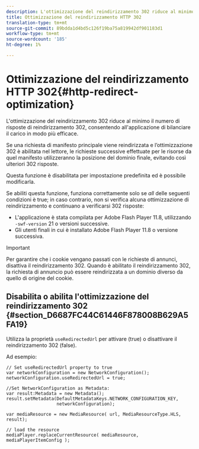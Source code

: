 ```yaml
---
description: L'ottimizzazione del reindirizzamento 302 riduce al minimo il numero di risposte di reindirizzamento 302, consentendo all'applicazione di bilanciare il carico in modo più efficace.
title: Ottimizzazione del reindirizzamento HTTP 302
translation-type: tm+mt
source-git-commit: 89bdda1d4bd5c126f19ba75a819942df901183d1
workflow-type: tm+mt
source-wordcount: '185'
ht-degree: 1%

---
```



# Ottimizzazione del reindirizzamento HTTP 302{#http-redirect-optimization}

L&#39;ottimizzazione del reindirizzamento 302 riduce al minimo il numero di risposte di reindirizzamento 302, consentendo all&#39;applicazione di bilanciare il carico in modo più efficace.

Se una richiesta di manifesto principale viene reindirizzata e l’ottimizzazione 302 è abilitata nel lettore, le richieste successive effettuate per le risorse da quel manifesto utilizzeranno la posizione del dominio finale, evitando così ulteriori 302 risposte.

Questa funzione è disabilitata per impostazione predefinita ed è possibile modificarla.

Se abiliti questa funzione, funziona correttamente solo se *all* delle seguenti condizioni è true; in caso contrario, non si verifica alcuna ottimizzazione di reindirizzamento e continuano a verificarsi 302 risposte:

* L&#39;applicazione è stata compilata per Adobe Flash Player 11.8, utilizzando `-swf-version` 21 o versioni successive.
* Gli utenti finali in cui è installato Adobe Flash Player 11.8 o versione successiva.

>[!IMPORTANT]
>
>Per garantire che i cookie vengano passati con le richieste di annunci, disattiva il reindirizzamento 302. Quando è abilitato il reindirizzamento 302, la richiesta di annuncio può essere reindirizzata a un dominio diverso da quello di origine del cookie.

## Disabilita o abilita l&#39;ottimizzazione del reindirizzamento 302 {#section_D6687FC44C61446F878008B629A5FA19}

Utilizza la proprietà `useRedirectedUrl` per attivare (true) o disattivare il reindirizzamento 302 (false).

<!--<a id="example_B886777252B745AAB48B1FCC42C97A25"></a>-->

Ad esempio:

```
// Set useRedirectedUrl property to true 
var networkConfiguration = new NetworkConfiguration(); 
networkConfiguration.useRedirectedUrl = true; 
  
//Set NetworkConfiguration as Metadata: 
var result:Metadata = new Metadata(); 
result.setMetadata(DefaultMetadataKeys.NETWORK_CONFIGURATION_KEY,  
                   networkConfiguration); 
  
var mediaResource = new MediaResource( url, MediaResourceType.HLS, result); 
  
// load the resource 
mediaPlayer.replaceCurrentResource( mediaResource, mediaPlayerItemConfig );
```

